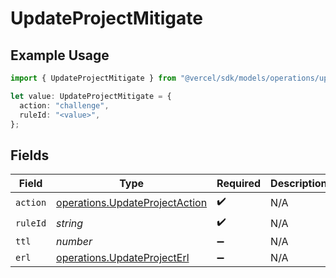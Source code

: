 # UpdateProjectMitigate

## Example Usage

```typescript
import { UpdateProjectMitigate } from "@vercel/sdk/models/operations/updateproject.js";

let value: UpdateProjectMitigate = {
  action: "challenge",
  ruleId: "<value>",
};
```

## Fields

| Field                                                                            | Type                                                                             | Required                                                                         | Description                                                                      |
| -------------------------------------------------------------------------------- | -------------------------------------------------------------------------------- | -------------------------------------------------------------------------------- | -------------------------------------------------------------------------------- |
| `action`                                                                         | [operations.UpdateProjectAction](../../models/operations/updateprojectaction.md) | :heavy_check_mark:                                                               | N/A                                                                              |
| `ruleId`                                                                         | *string*                                                                         | :heavy_check_mark:                                                               | N/A                                                                              |
| `ttl`                                                                            | *number*                                                                         | :heavy_minus_sign:                                                               | N/A                                                                              |
| `erl`                                                                            | [operations.UpdateProjectErl](../../models/operations/updateprojecterl.md)       | :heavy_minus_sign:                                                               | N/A                                                                              |